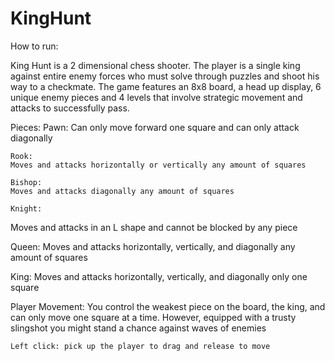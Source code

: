 # KingHunt

How to run:
	

King Hunt is a 2 dimensional chess shooter. The player is a single king against entire enemy forces who must solve through puzzles and shoot his way to a checkmate. The game features an 8x8 board, a head up display, 6 unique enemy pieces and 4 levels that involve strategic movement and attacks to successfully pass.

Pieces:
	Pawn:
	Can only move forward one square and can only attack diagonally 
	
	Rook:
	Moves and attacks horizontally or vertically any amount of squares
	
	Bishop:
	Moves and attacks diagonally any amount of squares 
	
	Knight:
Moves and attacks in an L shape and cannot be blocked by any piece

Queen:
Moves and attacks horizontally, vertically, and diagonally any amount of squares

King:
Moves and attacks horizontally, vertically, and diagonally only one square


Player Movement:
	You control the weakest piece on the board, the king, and can only move one square at a time. However, equipped with a trusty slingshot you might stand a chance against waves of enemies

	Left click: pick up the player to drag and release to move 

 

